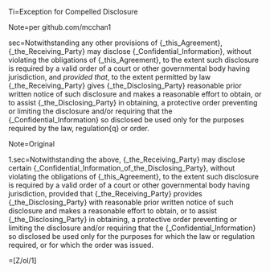 Ti=Exception for Compelled Disclosure

Note=per github.com/mcchan1

sec=Notwithstanding any other provisions of {_this_Agreement}, {_the_Receiving_Party} may disclose {_Confidential_Information}, without violating the obligations of {_this_Agreement}, to the extent such disclosure is required by a valid order of a court or other governmental body having jurisdiction, and <i>provided that</i>, to the extent permitted by law {_the_Receiving_Party} gives {_the_Disclosing_Party} reasonable prior written notice of such disclosure and makes a reasonable effort to obtain, or to assist {_the_Disclosing_Party} in obtaining, a protective order preventing or limiting the disclosure and/or requiring that the {_Confidential_Information} so disclosed be used only for the purposes required by the law, regulation{q} or order.

Note=Original

1.sec=Notwithstanding the above, {_the_Receiving_Party} may disclose certain {_Confidential_Information_of_the_Disclosing_Party}, without violating the obligations of {_this_Agreement}, to the extent such disclosure is required by a valid order of a court or other governmental body having jurisdiction, provided that {_the_Receiving_Party} provides {_the_Disclosing_Party} with reasonable prior written notice of such disclosure and makes a reasonable effort to obtain, or to assist {_the_Disclosing_Party} in obtaining, a protective order preventing or limiting the disclosure and/or requiring that the {_Confidential_Information} so disclosed be used only for the purposes for which the law or regulation required, or for which the order was issued.

=[Z/ol/1]
